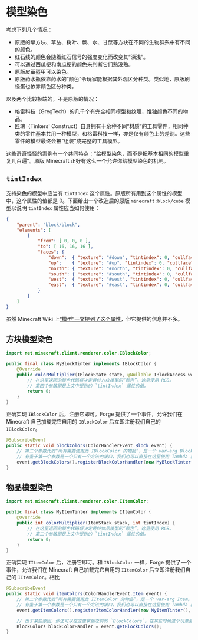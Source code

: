 # 模型染色

考虑下列几个情况：

  - 原版的草方块、草丛、树叶、蕨、水、甘蔗等方块在不同的生物群系中有不同的颜色。
  - 红石线的颜色会随着红石信号的强度变化而改变其“深浅”。
  - 可以通过西瓜梗和南瓜梗的颜色来判断它们熟没熟。
  - 原版皮革盔甲可以染色。
  - 原版药水瓶依靠药水的“颜色”令玩家能根据其外观区分种类。类似地，原版刷怪蛋也依靠颜色区分种类。

以及两个比较极端的，不是原版的情况：

  - 格雷科技（GregTech）的几千个有完全相同模型和纹理，惟独颜色不同的物品。
  - 匠魂（Tinkers' Construct）自身拥有十余种不同“材质”的工具零件，相同种类的零件基本共用一种模型<!-- 有一个例外，叫仙人掌 -->，和格雷科技一样，亦是仅有颜色上的差别。这些零件的模型最终会被“组装”成完整的工具模型。

这些奇奇怪怪的案例有一个共同特点：“给模型染色，而不是把基本相同的模型重复几百遍”。原版 Minecraft 正好有这么一个允许你给模型染色的机制。

## `tintIndex`

支持染色的模型中应当有 `tintIndex` 这个属性。原版所有用到这个属性的模型中，这个属性的值都是 0。下面给出一个改造后的原版 `minecraft:block/cube` 模型以说明 `tintIndex` 属性应当如何使用：

```json
{
    "parent": "block/block",
    "elements": [
        {  
            "from": [ 0, 0, 0 ],
            "to": [ 16, 16, 16 ],
            "faces": {
                "down":  { "texture": "#down", "tintindex": 0, "cullface": "down" },
                "up":    { "texture": "#up", "tintindex": 0, "cullface": "up" },
                "north": { "texture": "#north", "tintindex": 0, "cullface": "north" },
                "south": { "texture": "#south", "tintindex": 0, "cullface": "south" },
                "west":  { "texture": "#west", "tintindex": 0, "cullface": "west" },
                "east":  { "texture": "#east", "tintindex": 0, "cullface": "east" }
            }
        }
    ]
}
```

虽然 Minecraft Wiki 上[“模型”一文提到了这个属性][ref-mcw]，但它提供的信息并不多。

[ref-mcw]: https://minecraft-zh.gamepedia.com/%E6%A8%A1%E5%9E%8B

## 方块模型染色

```java
import net.minecraft.client.renderer.color.IBlockColor;

public final class MyBlockTinter implements IBlockColor {
    @Override
    public colorMultiplier(IBlockState state, @Nullable IBlockAccess worldIn, @Nullable BlockPos pos, int tintIndex) {
        // 在这里返回的颜色代码将决定最终方块模型的“颜色”。这里使用 RGB。
        // 第四个参数即是上文中提到的 `tintIndex` 属性的值。
        return 0;
    }
}
```

正确实现 `IBlockColor` 后，注册它即可。Forge 提供了一个事件，允许我们在 Minecraft 自己加载完它自用的 `IBlockColor` 后立即注册我们自己的 `IBlockColor`。

```java
@SubscribeEvent
public static void blockColors(ColorHandlerEvent.Block event) {
    // 第二个参数代表“所有需要使用此 IBlockColor 的物品”，是一个 var-arg Block。
    // 有鉴于第一个参数是一个只有一个方法的接口，我们也可以直接在这里使用 lambda 表达式。
    event.getBlockColors().registerBlockColorHandler(new MyBlockTinter(), block1, block2, block3, ...);
}
```

## 物品模型染色

```java
import net.minecraft.client.renderer.color.IItemColor;

public final class MyItemTinter implements IItemColor {
    @Override
    public int colorMultiplier(ItemStack stack, int tintIndex) {
        // 在这里返回的颜色代码将决定最终物品模型的“颜色”。这里使用 RGB。
        // 第二个参数即是上文中提到的 `tintIndex` 属性的值。
        return 0;
    }
}
```

正确实现 `IItemColor` 后，注册它即可。和 `IBlockColor` 一样，Forge 提供了一个事件，允许我们在 Minecraft 自己加载完它自用的 `IItemColor` 后立即注册我们自己的 `IItemColor`。相比

```java
@SubscribeEvent
public static void itemColors(ColorHandlerEvent.Item event) {
    // 第二个参数代表“所有需要使用此 IItemColor 的物品”，是一个 var-arg Item。
    // 有鉴于第一个参数是一个只有一个方法的接口，我们也可以直接在这里使用 lambda 表达式。
    event.getItemColors().registerItemColorHandler(new MyItemTinter(), item1, item2, item3, ...);

    // 出于某些原因，你还可以在这里拿到之前的 `BlockColors`。在某些时候这个玩意会很有用。
    BlockColors blockColorHandler = event.getBlockColors();
}
```
